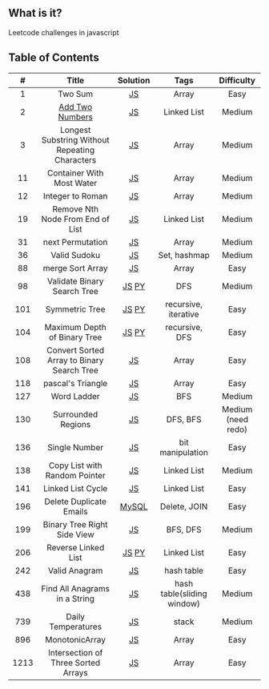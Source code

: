 ## What is it?

Leetcode challenges in javascript

## Table of Contents

|  #   |                               Title                               |                                                                                                                     Solution                                                                                                                      |            Tags            |     Difficulty     |
| :--: | :---------------------------------------------------------------: | :-----------------------------------------------------------------------------------------------------------------------------------------------------------------------------------------------------------------------------------------------: | :------------------------: | :----------------: |
|  1   |                              Two Sum                              |                                                                             [JS](https://github.com/hibow/js_practice/blob/master/leetcodes/1.%20Two%20Sum/twoSum.js)                                                                             |           Array            |        Easy        |
|  2   | [Add Two Numbers](https://leetcode.com/problems/add-two-numbers/) |                                                                   [JS](https://github.com/hibow/js_practice/blob/master/leetcodes/2.%20Add%20two%20Numbers/add-two-numbers.js)                                                                    |        Linked List         |       Medium       |
|  3   |          Longest Substring Without Repeating Characters           |                                    [JS](https://github.com/hibow/js_practice/blob/master/leetcodes/3.%20Longest%20Substring%20Without%20Repeating%20Characters/longestSubstringWithoutRepeatingCharacters.js)                                     |           Array            |       Medium       |
|  11  |                     Container With Most Water                     |                                                                 [JS](https://github.com/hibow/js_practice/blob/master/leetcodes/11.%20Container%20With%20Most%20Water/maxArea.js)                                                                 |           Array            |       Medium       |
|  12  |                         Integer to Roman                          |                                                                     [JS](https://github.com/hibow/js_practice/blob/master/leetcodes/12.%20Integer%20to%20Roman/intToRoman.js)                                                                     |           Array            |       Medium       |
|  19  |                 Remove Nth Node From End of List                  |                                                 [JS](https://github.com/hibow/js_practice/blob/master/leetcodes/19.%20Remove%20Nth%20Node%20From%20End%20of%20List/removeNthNodeFromEndofList.js)                                                 |        Linked List         |       Medium       |
|  31  |                         next Permutation                          |                                                                   [JS](https://github.com/hibow/js_practice/blob/master/leetcodes/31.%20next%20Permutation/nextPermutation.js)                                                                    |           Array            |       Medium       |
|  36  |                           Valid Sudoku                            |                                                                      [JS](https://github.com/hibow/Algo-practice/blob/master/leetcodes/36.%20Valid%20Sudoku/validSudoku.js)                                                                       |        Set, hashmap        |       Medium       |
|  88  |                         merge Sort Array                          |                                                                    [JS](https://github.com/hibow/js_practice/blob/master/leetcodes/88.%20merge%20Sort%20Array/mergeSortArr.js)                                                                    |           Array            |        Easy        |
|  98  |                    Validate Binary Search Tree                    |   [JS](https://github.com/hibow/js_practice/blob/master/leetcodes/98.%20Validate%20Binary%20Search%20Tree/isValidBST.js) [PY](https://github.com/hibow/js_practice/blob/master/leetcodes/98.%20Validate%20Binary%20Search%20Tree/isValidBST.py)   |            DFS             |       Medium       |
| 101  |                          Symmetric Tree                           |                  [JS](https://github.com/hibow/js_practice/blob/master/leetcodes/101.%20Symmetric%20Tree/isSymmetric.js) [PY](https://github.com/hibow/js_practice/blob/master/leetcodes/101.%20Symmetric%20Tree/isSymmetric.py)                  |    recursive, iterative    |        Easy        |
| 104  |                   Maximum Depth of Binary Tree                    | [JS](https://github.com/hibow/js_practice/blob/master/leetcodes/104.%20Maximun%20Depth%20of%20Binary%20Tree/maxDepth.js) [PY](https://github.com/hibow/js_practice/blob/master/leetcodes/104.%20Maximun%20Depth%20of%20Binary%20Tree/maxDepth.py) |       recursive, DFS       |        Easy        |
| 108  |            Convert Sorted Array to Binary Search Tree             |                                                [JS](https://github.com/hibow/js_practice/blob/master/leetcodes/108.%20Convert%20Sorted%20Array%20to%20Binary%20Search%20Tree/sortedArrayToBST.js)                                                 |           Array            |        Easy        |
| 118  |                         pascal's Triangle                         |                                                                  [JS](https://github.com/hibow/js_practice/blob/master/leetcodes/118.%20pascal's%20Triangle/pascalsTriangle.js)                                                                   |           Array            |        Easy        |
| 127  |                            Word Ladder                            |                                                                       [JS](https://github.com/hibow/js_practice/blob/master/leetcodes/127.%20Word%20Ladder/ladderLength.js)                                                                       |            BFS             |       Medium       |
| 130  |                        Surrounded Regions                         |                                                                       [JS](https://github.com/hibow/js_practice/blob/master/leetcodes/130.%20Surrounded%20Regions/solve.js)                                                                       |          DFS, BFS          | Medium (need redo) |
| 136  |                           Single Number                           |                                                                     [JS](https://github.com/hibow/Algo-practice/blob/master/leetcodes/136.%20Single%20Number/singleNumber.js)                                                                     |      bit manipulation      |        Easy        |
| 138  |                   Copy List with Random Pointer                   |                                                    [JS](https://github.com/hibow/js_practice/blob/master/leetcodes/138.%20Copy%20List%20with%20Random%20Pointer/copyListwithRandomPointer.js)                                                     |        Linked List         |       Medium       |
| 141  |                         Linked List Cycle                         |                                                                 [JS](https://github.com/hibow/js_practice/blob/master/leetcodes/141.%20Linked%20List%20Cycle/linkedListCycle.js)                                                                  |        Linked List         |        Easy        |
| 196  |                      Delete Duplicate Emails                      |                                                        [MySQL](https://github.com/hibow/Algo-practice/blob/master/leetcodes/196.%20Delete%20Duplicate%20Emails/deleteduplicateEmails.sql)                                                         |        Delete, JOIN        |        Easy        |
| 199  |                    Binary Tree Right Side View                    |                                                          [JS](https://github.com/hibow/Algo-practice/blob/master/leetcodes/199.%20Binary%20Tree%20RIght%20Side%20View/rightSideView.js)                                                           |          BFS, DFS          |       Medium       |
| 206  |                        Reverse Linked List                        |     [JS](https://github.com/hibow/js_practice/blob/master/leetcodes/206.%20Reverse%20Linked%20List/reverseLinkedList.js) [PY](https://github.com/hibow/js_practice/blob/master/leetcodes/206.%20Reverse%20Linked%20List/reverseLinkedList.py)     |        Linked List         |        Easy        |
| 242  |                           Valid Anagram                           |                                                                     [JS](https://github.com/hibow/Algo-practice/blob/master/leetcodes/242.%20Valid%20Anagram/validAnagram.js)                                                                     |         hash table         |        Easy        |
| 438  |                   Find All Anagrams in a String                   |                                                   [JS](https://github.com/hibow/Algo-practice/blob/master/leetcodes/438.%20Find%20All%20Anagrams%20in%20a%20String/findAllAnagramsinaString.js)                                                   | hash table(sliding window) |       Medium       |
| 739  |                        Daily Temperatures                         |                                                                [JS](https://github.com/hibow/Algo-practice/blob/master/leetcodes/739.%20Daily%20Temperatures/dailyTemperatures.js)                                                                |           stack            |       Medium       |
| 896  |                          MonotonicArray                           |                                                                     [JS](https://github.com/hibow/js_practice/blob/master/leetcodes/896.%20MonotonicArray/monotonicArray.js)                                                                      |           Array            |        Easy        |
| 1213 |                Intersection of Three Sorted Arrays                |                                                    [JS](https://github.com/hibow/js_practice/blob/master/leetcodes/1213.%20Intersection%20of%20Three%20Sorted%20Arrays/arraysIntersection.js)                                                     |           Array            |        Easy        |
